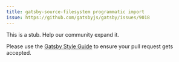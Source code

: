 ```yaml
---
title: gatsby-source-filesystem programmatic import
issue: https://github.com/gatsbyjs/gatsby/issues/9018
---
```


This is a stub. Help our community expand it.

Please use the [Gatsby Style Guide](/contributing/gatsby-style-guide/) to ensure your pull request gets accepted.